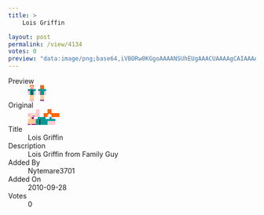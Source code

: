 ```yaml
---
title: >
    Lois Griffin

layout: post
permalink: /view/4134
votes: 0
preview: "data:image/png;base64,iVBORw0KGgoAAAANSUhEUgAAACUAAAAgCAIAAAAaMSbnAAAABnRSTlMA/wD/AP5AXyvrAAAA3UlEQVRIie2XUQ6DIAyGy+KJRq8knKnuSrAjyR5cjNR2QQdmWfifam37SVFAk9IMq/wNRNEs+5kK0pUIF8CFIsZBSTxK3GjIY4zaSJPNX3zKUfZeVOzc/EX0zKioYe+ygRaSDXQFrxFpkQHalfY+hQAABnF/N7kxy58eh3jS+IgM4mIcqlUi7Y1q1U+F10xDsna9MDG+LZ99CdsYJjldj/n3fio8X39l+cjr/azLa9ZPtv8pi6EdZT9TQfqPzF/ndV7nXSB2XlL38RJNKPvd5p8gG9+EcTW29jcPwfQCLdtLzAt+IPwAAAAASUVORK5CYII="
---
```

<dl class="side-by-side">
<dt>Preview</dt>
<dd>
    <img class="preview" src="data:image/png;base64,iVBORw0KGgoAAAANSUhEUgAAACUAAAAgCAIAAAAaMSbnAAAABnRSTlMA/wD/AP5AXyvrAAAA3UlEQVRIie2XUQ6DIAyGy+KJRq8knKnuSrAjyR5cjNR2QQdmWfifam37SVFAk9IMq/wNRNEs+5kK0pUIF8CFIsZBSTxK3GjIY4zaSJPNX3zKUfZeVOzc/EX0zKioYe+ygRaSDXQFrxFpkQHalfY+hQAABnF/N7kxy58eh3jS+IgM4mIcqlUi7Y1q1U+F10xDsna9MDG+LZ99CdsYJjldj/n3fio8X39l+cjr/azLa9ZPtv8pi6EdZT9TQfqPzF/ndV7nXSB2XlL38RJNKPvd5p8gG9+EcTW29jcPwfQCLdtLzAt+IPwAAAAASUVORK5CYII=">
</dd>
<dt>Original</dt>
<dd>
    <img class="preview" src="data:image/png;base64,iVBORw0KGgoAAAANSUhEUgAAAEAAAAAgCAYAAACinX6EAAAA1ElEQVR42u3WDQ6DIAwF4N7JO3kn7sSd0CVjY6j8WDooPpImGhPi+0JJiZjLWetSxd5/JZcq6r0AAAAAAAAAAFAMkAvALW5A6VIFIIFWBuDX1fsfAKROzgeAjGkGEO7VAkCyfYZvAek7pBjA0nL6/BgAH7wm/HQAU7bAcS54XWDfMvRb2cFivwBZVbl/68ELAAB4GkAcuLYSQcKfcmwYKVAxgDdC1/DdATwCAAxa4G5JD2LDnwAAqAZAC6AFxgeIR914g/j7YTTW3gJnoUrDZwEUnIAN4sKPzwUaW7QAAAAASUVORK5CYII=">
</dd>
<dt>Title</dt>
<dd>Lois Griffin</dd>
<dt>Description</dt>
<dd>Lois Griffin from Family Guy</dd>
<dt>Added By</dt>
<dd>Nytemare3701</dd>
<dt>Added On</dt>
<dd>2010-09-28</dd>
<dt>Votes</dt>
<dd>0</dd>
</dl>
